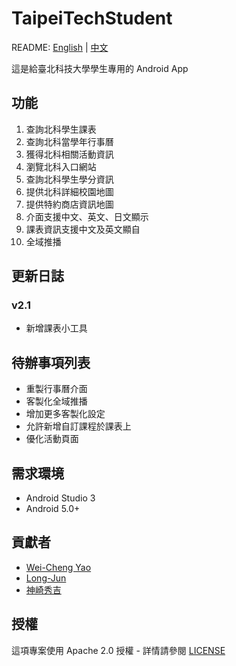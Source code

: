 # TaipeiTechStudent
README: [English](https://github.com/yaoandy107/TaipeiTechStudent/blob/master/README.md) | [中文](https://github.com/yaoandy107/TaipeiTechStudent/blob/master/README-zh.md)

這是給臺北科技大學學生專用的 Android App
## 功能
1. 查詢北科學生課表
2. 查詢北科當學年行事曆
3. 獲得北科相關活動資訊
4. 瀏覽北科入口網站
5. 查詢北科學生學分資訊
6. 提供北科詳細校園地圖
7. 提供特約商店資訊地圖
8. 介面支援中文、英文、日文顯示
9. 課表資訊支援中文及英文顯自
10. 全域推播
## 更新日誌
### v2.1
- 新增課表小工具
## 待辦事項列表
- 重製行事曆介面
- 客製化全域推播
- 增加更多客製化設定
- 允許新增自訂課程於課表上
- 優化活動頁面
## 需求環境
- Android Studio 3
- Android 5.0+
## 貢獻者
- [Wei-Cheng Yao](https://github.com/yaoandy107)
- [Long-Jun](https://github.com/Long-Jun)
- [神崎秀吉](https://github.com/kamisakihideyoshi)
## 授權
這項專案使用 Apache 2.0 授權 - 詳情請參閱 [LICENSE](https://github.com/yaoandy107/TaipeiTechStudent/blob/master/LICENSE)
